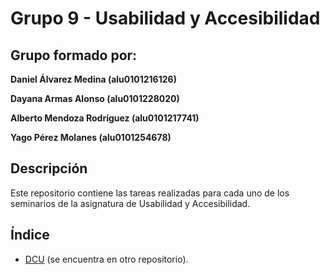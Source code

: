 # Grupo 9 - Usabilidad y Accesibilidad

## Grupo formado por:

**Daniel Álvarez Medina (alu0101216126)**

**Dayana Armas Alonso (alu0101228020)**

**Alberto Mendoza Rodríguez (alu0101217741)**

**Yago Pérez Molanes (alu0101254678)**

## Descripción

Este repositorio contiene las tareas realizadas para cada uno de los seminarios de la asignatura de Usabilidad y Accesibilidad.

## Índice

* [DCU](https://github.com/alu0101254678/uya-2021-SeminarioDCU.git) (se encuentra en otro repositorio).
